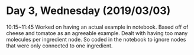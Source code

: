 # Day 3, Wednesday (2019/03/03)

10:15~11:45 Worked on having an actual example in notebook. 
Based off of cheese and tomatoe as an agreeable example. 
Dealt with having too many molecules per ingredient node. 
So coded in the notebook to ignore nodes that were only connected to one ingredient. 